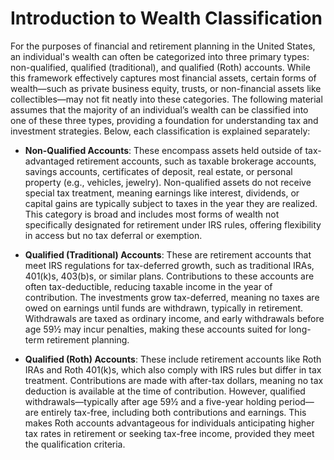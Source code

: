 # Introduction to Wealth Classification

For the purposes of financial and retirement planning in the United States, an individual's wealth can often be categorized into three primary types: non-qualified, qualified (traditional), and qualified (Roth) accounts. While this framework effectively captures most financial assets, certain forms of wealth—such as private business equity, trusts, or non-financial assets like collectibles—may not fit neatly into these categories. The following material assumes that the majority of an individual’s wealth can be classified into one of these three types, providing a foundation for understanding tax and investment strategies. Below, each classification is explained separately:

* **Non-Qualified Accounts**: These encompass assets held outside of tax-advantaged retirement accounts, such as taxable brokerage accounts, savings accounts, certificates of deposit, real estate, or personal property (e.g., vehicles, jewelry). Non-qualified assets do not receive special tax treatment, meaning earnings like interest, dividends, or capital gains are typically subject to taxes in the year they are realized. This category is broad and includes most forms of wealth not specifically designated for retirement under IRS rules, offering flexibility in access but no tax deferral or exemption.

* **Qualified (Traditional) Accounts**: These are retirement accounts that meet IRS regulations for tax-deferred growth, such as traditional IRAs, 401(k)s, 403(b)s, or similar plans. Contributions to these accounts are often tax-deductible, reducing taxable income in the year of contribution. The investments grow tax-deferred, meaning no taxes are owed on earnings until funds are withdrawn, typically in retirement. Withdrawals are taxed as ordinary income, and early withdrawals before age 59½ may incur penalties, making these accounts suited for long-term retirement planning.

* **Qualified (Roth) Accounts**: These include retirement accounts like Roth IRAs and Roth 401(k)s, which also comply with IRS rules but differ in tax treatment. Contributions are made with after-tax dollars, meaning no tax deduction is available at the time of contribution. However, qualified withdrawals—typically after age 59½ and a five-year holding period—are entirely tax-free, including both contributions and earnings. This makes Roth accounts advantageous for individuals anticipating higher tax rates in retirement or seeking tax-free income, provided they meet the qualification criteria.
